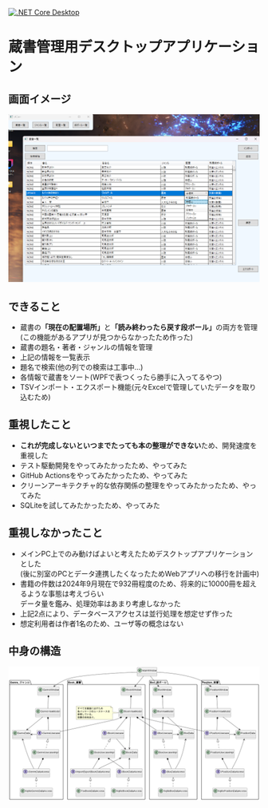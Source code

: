 [![.NET Core Desktop](https://github.com/NaoakiUmedu/BookManager/actions/workflows/dotnet-desktop.yml/badge.svg)](https://github.com/NaoakiUmedu/BookManager/actions/workflows/dotnet-desktop.yml)
# 蔵書管理用デスクトップアプリケーション
## 画面イメージ
![using image](Doc/動いてるとこ.png)

## できること
+ 蔵書の<strong>「現在の配置場所」</strong>と<strong>「読み終わったら戻す段ボール」</strong>の両方を管理(この機能があるアプリが見つからなかったため作った)
+ 蔵書の題名・著者・ジャンルの情報を管理
+ 上記の情報を一覧表示
+ 題名で検索(他の列での検索は工事中...)
+ 各情報で蔵書をソート(WPFで表つくったら勝手に入ってるやつ)
+ TSVインポート・エクスポート機能(元々Excelで管理していたデータを取り込むため)

## 重視したこと
+ <strong>これが完成しないといつまでたっても本の整理ができない</strong>ため、開発速度を重視した
+ テスト駆動開発をやってみたかったため、やってみた
+ GitHub Actionsをやってみたかったため、やってみた
+ クリーンアーキテクチャ的な依存関係の整理をやってみたかったため、やってみた
+ SQLiteを試してみたかったため、やってみた

## 重視しなかったこと
+ メインPC上でのみ動けばよいと考えたためデスクトップアプリケーションとした<br>
  (後に別室のPCとデータ連携したくなったためWebアプリへの移行を計画中)
+ 書籍の件数は2024年9月現在で932冊程度のため、将来的に10000冊を超えるような事態は考えづらい<br>
  データ量を鑑み、処理効率はあまり考慮しなかった
+ 上記2点により、データベースアクセスは並行処理を想定せず作った
+ 想定利用者は作者1名のため、ユーザ等の概念はない

## 中身の構造
![class image](Doc/out/classes/classes.png)
